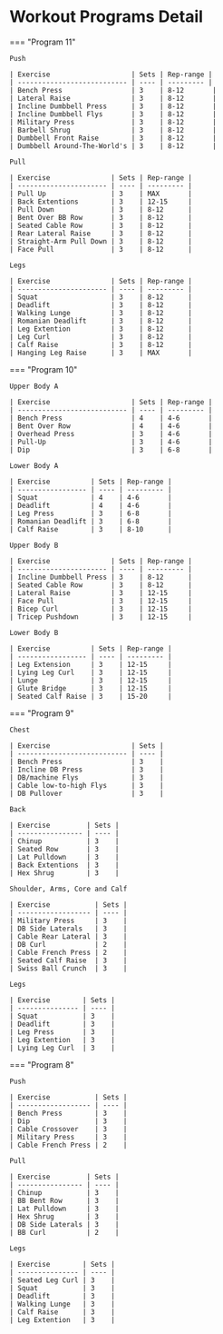 # Workout Programs Detail

=== "Program 11"

    Push

    | Exercise                    | Sets | Rep-range |
    | --------------------------- | ---- | --------- |
    | Bench Press                 | 3    | 8-12       |
    | Lateral Raise               | 3    | 8-12       |
    | Incline Dumbbell Press      | 3    | 8-12       |
    | Incline Dumbbell Flys       | 3    | 8-12       |
    | Military Press              | 3    | 8-12       |
    | Barbell Shrug               | 3    | 8-12       |
    | Dumbbell Front Raise        | 3    | 8-12       |
    | Dumbbell Around-The-World's | 3    | 8-12       |

    Pull

    | Exercise               | Sets | Rep-range |
    | ---------------------- | ---- | --------- |
    | Pull Up                | 3    | MAX       |
    | Back Extentions        | 3    | 12-15     |
    | Pull Down              | 3    | 8-12      |
    | Bent Over BB Row       | 3    | 8-12      |
    | Seated Cable Row       | 3    | 8-12      |
    | Rear Lateral Raise     | 3    | 8-12      |
    | Straight-Arm Pull Down | 3    | 8-12      |
    | Face Pull              | 3    | 8-12      |

    Legs

    | Exercise               | Sets | Rep-range |
    | ---------------------- | ---- | --------- |
    | Squat                  | 3    | 8-12      |
    | Deadlift               | 3    | 8-12      |
    | Walking Lunge          | 3    | 8-12      |
    | Romanian Deadlift      | 3    | 8-12      |
    | Leg Extention          | 3    | 8-12      |
    | Leg Curl               | 3    | 8-12      |
    | Calf Raise             | 3    | 8-12      |
    | Hanging Leg Raise      | 3    | MAX       |

=== "Program 10"

    Upper Body A

    | Exercise                    | Sets | Rep-range |
    | --------------------------- | ---- | --------- |
    | Bench Press                 | 4    | 4-6       |
    | Bent Over Row               | 4    | 4-6       |
    | Overhead Press              | 3    | 4-6       |
    | Pull-Up                     | 3    | 4-6       |
    | Dip                         | 3    | 6-8       |

    Lower Body A

    | Exercise          | Sets | Rep-range |
    | ----------------- | ---- | --------- |
    | Squat             | 4    | 4-6       |
    | Deadlift          | 4    | 4-6       |
    | Leg Press         | 3    | 6-8       |
    | Romanian Deadlift | 3    | 6-8       |
    | Calf Raise        | 3    | 8-10      |

    Upper Body B

    | Exercise               | Sets | Rep-range |
    | ---------------------- | ---- | --------- |
    | Incline Dumbbell Press | 3    | 8-12      |
    | Seated Cable Row       | 3    | 8-12      |
    | Lateral Raise          | 3    | 12-15     |
    | Face Pull              | 3    | 12-15     |
    | Bicep Curl             | 3    | 12-15     |
    | Tricep Pushdown        | 3    | 12-15     |

    Lower Body B

    | Exercise          | Sets | Rep-range |
    | ----------------- | ---- | --------- |
    | Leg Extension     | 3    | 12-15     |
    | Lying Leg Curl    | 3    | 12-15     |
    | Lunge             | 3    | 12-15     |
    | Glute Bridge      | 3    | 12-15     |
    | Seated Calf Raise | 3    | 15-20     |

=== "Program 9"

    Chest

    | Exercise                    | Sets |
    | --------------------------- | ---- |
    | Bench Press                 | 3    |
    | Incline DB Press            | 3    |
    | DB/machine Flys             | 3    |
    | Cable low-to-high Flys      | 3    |
    | DB Pullover                 | 3    |

    Back

    | Exercise         | Sets |
    | ---------------- | ---- |
    | Chinup           | 3    |
    | Seated Row       | 3    |
    | Lat Pulldown     | 3    |
    | Back Extentions  | 3    |
    | Hex Shrug        | 3    |

    Shoulder, Arms, Core and Calf

    | Exercise           | Sets |
    | ------------------ | ---- |
    | Military Press     | 3    |
    | DB Side Laterals   | 3    |
    | Cable Rear Lateral | 3    |
    | DB Curl            | 2    |
    | Cable French Press | 2    |
    | Seated Calf Raise  | 3    |
    | Swiss Ball Crunch  | 3    |

    Legs

    | Exercise        | Sets |
    | --------------- | ---- |
    | Squat           | 3    |
    | Deadlift        | 3    |
    | Leg Press       | 3    |
    | Leg Extention   | 3    |
    | Lying Leg Curl  | 3    |

=== "Program 8"

    Push

    | Exercise           | Sets |
    | ------------------ | ---- |
    | Bench Press        | 3    |
    | Dip                | 3    |
    | Cable Crossover    | 3    |
    | Military Press     | 3    |
    | Cable French Press | 2    |

    Pull

    | Exercise         | Sets |
    | ---------------- | ---- |
    | Chinup           | 3    |
    | BB Bent Row      | 3    |
    | Lat Pulldown     | 3    |
    | Hex Shrug        | 3    |
    | DB Side Laterals | 3    |
    | BB Curl          | 2    |

    Legs

    | Exercise        | Sets |
    | --------------- | ---- |
    | Seated Leg Curl | 3    |
    | Squat           | 3    |
    | Deadlift        | 3    |
    | Walking Lunge   | 3    |
    | Calf Raise      | 3    |
    | Leg Extention   | 3    |
